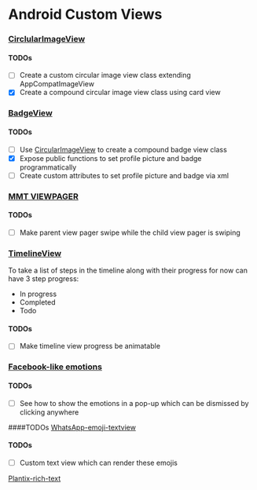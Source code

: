 # Android Custom Views

### [CirclularImageView](/app/src/main/java/com/sanket/androidcustomviews/circular_image_view)
#### TODOs
- [ ] Create a custom circular image view class extending AppCompatImageView
- [x] Create a compound circular image view class using card view

### [BadgeView](/app/src/main/java/com/sanket/androidcustomviews/badge_view)
#### TODOs
- [ ] Use [CircularImageView](/app/src/main/java/com/sanket/androidcustomviews/circular_image_view) to create a compound badge view class
- [x] Expose public functions to set profile picture and badge programmatically
- [ ] Create custom attributes to set profile picture and badge via xml

### [MMT VIEWPAGER](/app/src/main/java/com/sanket/androidcustomviews/mmt_view_pager)
#### TODOs
- [ ] Make parent view pager swipe while the child view pager is swiping

### [TimelineView](/app/src/main/java/com/sanket/androidcustomviews/timeline_view)
To take a list of steps in the timeline along with their progress for now can have 3 step progress:
- In progress
- Completed
- Todo
#### TODOs
- [ ] Make timeline view progress be animatable

### [Facebook-like emotions](/app/src/main/java/com/sanket/androidcustomviews/facebook_like_emotions)
#### TODOs
- [ ] See how to show the emotions in a pop-up which can be dismissed by clicking anywhere


####TODOs
[WhatsApp-emoji-textview](/app/src/main/java/com/sanket/androidcustomviews/whatsapp_emoji_textview)
#### TODOs
- [ ] Custom text view which can render these emojis

[Plantix-rich-text](/app/src/main/java/com/sanket/androidcustomviews/plantix_rich_text)